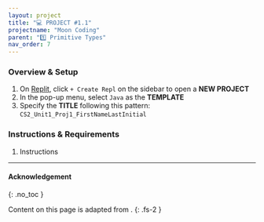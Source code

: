 ```yaml
---
layout: project
title: "💻 PROJECT #1.1"
projectname: "Moon Coding"
parent: "1️⃣ Primitive Types"
nav_order: 7
---
```


### Overview & Setup

<div class="setup" markdown="block">

1. On [Replit](https://replit.com/~), click `+ Create Repl` on the sidebar to open a **NEW PROJECT**
2. In the pop-up menu, select `Java` as the **TEMPLATE**
3. Specify the **TITLE** following this pattern: `CS2_Unit1_Proj1_FirstNameLastInitial`

</div>

### Instructions & Requirements

<div class="task" markdown="block">

1. Instructions

</div> 

---

#### Acknowledgement
{: .no_toc }

Content on this page is adapted from []().
{: .fs-2 }

